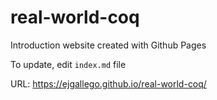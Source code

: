 # real-world-coq
Introduction website created with Github Pages

To update, edit `index.md` file 

URL: https://ejgallego.github.io/real-world-coq/ 
